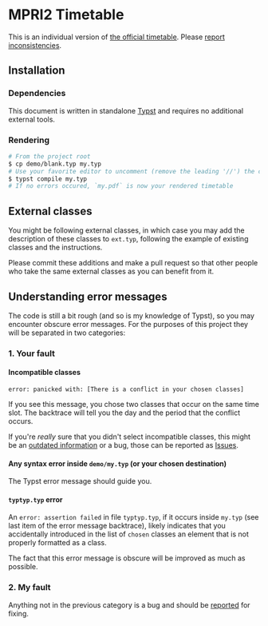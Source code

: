 # MPRI2 Timetable

This is an individual version of [the official timetable](https://wikimpri.dptinfo.ens-cachan.fr/doku.php?id=emploidutemps23).
Please [report inconsistencies](https://github.com/Vanille-N/mpri2-edt/issues).

## Installation

### Dependencies

This document is written in standalone [Typst](https://typst.app/) and requires no
additional external tools.

### Rendering

```sh
# From the project root
$ cp demo/blank.typ my.typ
# Use your favorite editor to uncomment (remove the leading '//') the classes you want to choose
$ typst compile my.typ
# If no errors occured, `my.pdf` is now your rendered timetable
```

## External classes

You might be following external classes, in which case you may add the description of
these classes to `ext.typ`, following the example of existing classes and the instructions.

Please commit these additions and make a pull request so that other people who take
the same external classes as you can benefit from it.

## Understanding error messages

The code is still a bit rough (and so is my knowledge of Typst), so you may encounter
obscure error messages. For the purposes of this project they will be separated in two categories:

### 1. Your fault

#### Incompatible classes

`error: panicked with: [There is a conflict in your chosen classes]`

If you see this message, you chose two classes that occur on the same time slot.
The backtrace will tell you the day and the period that the conflict occurs.

If you're *really* sure that you didn't select incompatible classes, this might be an
[outdated information](https://wikimpri.dptinfo.ens-cachan.fr/doku.php?id=emploidutemps23)
or a bug, those can be reported as [Issues](https://github.com/Vanille-N/mpri2-edt/issues).

#### Any syntax error inside `demo/my.typ` (or your chosen destination)

The Typst error message should guide you.

#### `typtyp.typ` error

An `error: assertion failed` in file `typtyp.typ`, if it occurs inside `my.typ`
(see last item of the error message backtrace), likely indicates that you accidentally
introduced in the list of `chosen` classes an element that is not properly formatted
as a class.

The fact that this error message is obscure will be improved as much as possible.

### 2. My fault

Anything not in the previous category is a bug and should be
[reported](https://github.com/Vanille-N/mpri2-edt/issues) for fixing.

